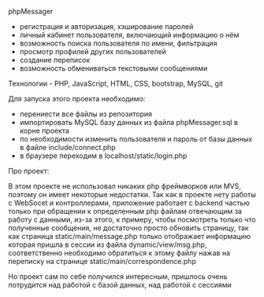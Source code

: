 phpMessager
- регистрация и авторизация, хэширование паролей
- личный кабинет пользователя, включающий информацию о нём
- возможность поиска пользователя по имени, фильтрация
- просмотр профилей других пользователей
- создание переписок
- возможность обмениваться текстовыми сообщениями

Технологии -
PHP, JavaScript, HTML, CSS, bootstrap, MySQL, git

Для запуска этого проекта необходимо:
- перениести все файлы из репозитория
- импортировать MySQL базу данных из файла phpMessager.sql в корне проекта
- по необходимости изменить пользователя и пароль от базы данных в файле include/connect.php
- в браузере переходим в localhost/static/login.php

Про проект:

В этом проекте не использовал никаких php фреймворков или MVS, поэтому он имеет некоторые недостатки.
Так как в проекте нету работы с WebSocet и контроллерами, приложение работает с backend частью только при 
обращении к определенным php файлам отвечающим за работу с данными, из-за этого, к примеру, чтобы посмотреть 
только что полученные сообщения, не достаточно просто обновить страницу, так как страница static/main/message.php
только отображает информацию которая пришла в сессии из файла dynamic/view/msg.php, соответственно необходимо
обратиться к этому файлу нажав на переписку на странице static/main/correspondence.php

Но проект сам по себе получился интересным, пришлось очень потрудится над работой с базой данных, над работой
с сессиями
